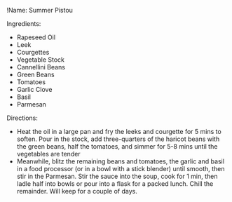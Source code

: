 !Name: Summer Pistou

Ingredients:
- Rapeseed Oil
- Leek
- Courgettes
- Vegetable Stock
- Cannellini Beans
- Green Beans
- Tomatoes
- Garlic Clove
- Basil
- Parmesan

Directions:
- Heat the oil in a large pan and fry the leeks and courgette for 5 mins to soften. Pour in the stock, add three-quarters of the haricot beans with the green beans, half the tomatoes, and simmer for 5-8 mins until the vegetables are tender
- Meanwhile, blitz the remaining beans and tomatoes, the garlic and basil in a food processor (or in a bowl with a stick blender) until smooth, then stir in the Parmesan. Stir the sauce into the soup, cook for 1 min, then ladle half into bowls or pour into a flask for a packed lunch. Chill the remainder. Will keep for a couple of days.
